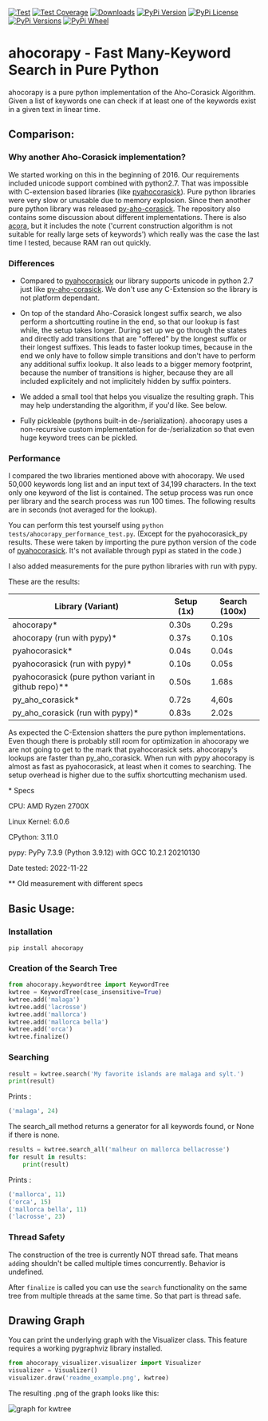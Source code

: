 [![Test](https://img.shields.io/github/actions/workflow/status/abusix/ahocorapy/pythontest.yml?branch=master)](https://github.com/abusix/ahocorapy/actions)
[![Test Coverage](https://img.shields.io/codecov/c/gh/abusix/ahocorapy/master)](https://codecov.io/gh/abusix/ahocorapy)
[![Downloads](https://pepy.tech/badge/ahocorapy)](https://pepy.tech/project/ahocorapy)
[![PyPi Version](https://img.shields.io/pypi/v/ahocorapy.svg)](https://pypi.python.org/pypi/ahocorapy)
[![PyPi License](https://img.shields.io/pypi/l/ahocorapy.svg)](https://pypi.python.org/pypi/ahocorapy)
[![PyPi Versions](https://img.shields.io/pypi/pyversions/ahocorapy.svg)](https://pypi.python.org/pypi/ahocorapy)
[![PyPi Wheel](https://img.shields.io/pypi/wheel/ahocorapy.svg)](https://pypi.python.org/pypi/ahocorapy)

# ahocorapy - Fast Many-Keyword Search in Pure Python

ahocorapy is a pure python implementation of the Aho-Corasick Algorithm.
Given a list of keywords one can check if at least one of the keywords exist in a given text in linear time.

## Comparison:

### Why another Aho-Corasick implementation?

We started working on this in the beginning of 2016. Our requirements included unicode support combined with python2.7. That
was impossible with C-extension based libraries (like [pyahocorasick](https://github.com/WojciechMula/pyahocorasick/)). Pure
python libraries were very slow or unusable due to memory explosion. Since then another pure python library was released
[py-aho-corasick](https://github.com/JanFan/py-aho-corasick). The repository also contains some discussion about different
implementations.
There is also [acora](https://github.com/scoder/acora), but it includes the note ('current construction algorithm is not
suitable for really large sets of keywords') which really was the case the last time I tested, because RAM ran out quickly.

### Differences

- Compared to [pyahocorasick](https://github.com/WojciechMula/pyahocorasick/) our library supports unicode in python 2.7 just like [py-aho-corasick](https://github.com/JanFan/py-aho-corasick).
  We don't use any C-Extension so the library is not platform dependant.

- On top of the standard Aho-Corasick longest suffix search, we also perform a shortcutting routine in the end, so
  that our lookup is fast while, the setup takes longer. During set up we go through the states and directly add transitions that are
  "offered" by the longest suffix or their longest suffixes. This leads to faster lookup times, because in the end we only have to
  follow simple transitions and don't have to perform any additional suffix lookup. It also leads to a bigger memory footprint,
  because the number of transitions is higher, because they are all included explicitely and not implicitely hidden by suffix pointers.

- We added a small tool that helps you visualize the resulting graph. This may help understanding the algorithm, if you'd like. See below.

- Fully pickleable (pythons built-in de-/serialization). ahocorapy uses a non-recursive custom implementation for de-/serialization so that even huge keyword trees can be pickled.

### Performance

I compared the two libraries mentioned above with ahocorapy. We used 50,000 keywords long list and an input text of 34,199 characters.
In the text only one keyword of the list is contained.
The setup process was run once per library and the search process was run 100 times. The following results are in seconds (not averaged for the lookup).

You can perform this test yourself using `python tests/ahocorapy_performance_test.py`. (Except for the pyahocorasick_py results. These were taken by importing the
pure python version of the code of [pyahocorasick](https://github.com/WojciechMula/pyahocorasick/). It's not available through pypi
as stated in the code.)

I also added measurements for the pure python libraries with run with pypy.

These are the results:

| Library (Variant)                                      | Setup (1x) | Search (100x) |
| ------------------------------------------------------ | ---------- | ------------- |
| ahocorapy\*                                            | 0.30s      | 0.29s         |
| ahocorapy (run with pypy)\*                            | 0.37s      | 0.10s         |
| pyahocorasick\*                                        | 0.04s      | 0.04s         |
| pyahocorasick (run with pypy)\*                        | 0.10s      | 0.05s         |
| pyahocorasick (pure python variant in github repo)\*\* | 0.50s      | 1.68s         |
| py_aho_corasick\*                                      | 0.72s      | 4,60s         |
| py_aho_corasick (run with pypy)\*                      | 0.83s      | 2.02s         |

As expected the C-Extension shatters the pure python implementations. Even though there is probably still room for optimization in
ahocorapy we are not going to get to the mark that pyahocorasick sets. ahocorapy's lookups are faster than py_aho_corasick.
When run with pypy ahocorapy is almost as fast as pyahocorasick, at least when it comes to
searching. The setup overhead is higher due to the suffix shortcutting mechanism used.

\* Specs
  
CPU: AMD Ryzen 2700X

Linux Kernel: 6.0.6

CPython: 3.11.0  

pypy: PyPy 7.3.9 (Python 3.9.12) with GCC 10.2.1 20210130

Date tested: 2022-11-22

\*\* Old measurement with different specs

## Basic Usage:

### Installation

```
pip install ahocorapy
```

### Creation of the Search Tree

```python
from ahocorapy.keywordtree import KeywordTree
kwtree = KeywordTree(case_insensitive=True)
kwtree.add('malaga')
kwtree.add('lacrosse')
kwtree.add('mallorca')
kwtree.add('mallorca bella')
kwtree.add('orca')
kwtree.finalize()
```

### Searching

```python
result = kwtree.search('My favorite islands are malaga and sylt.')
print(result)
```

Prints :

```python
('malaga', 24)
```

The search_all method returns a generator for all keywords found, or None if there is none.

```python
results = kwtree.search_all('malheur on mallorca bellacrosse')
for result in results:
    print(result)
```

Prints :

```python
('mallorca', 11)
('orca', 15)
('mallorca bella', 11)
('lacrosse', 23)
```

### Thread Safety

The construction of the tree is currently NOT thread safe. That means `add`ing shouldn't be called multiple times concurrently. Behavior is undefined.

After `finalize` is called you can use the `search` functionality on the same tree from multiple threads at the same time. So that part is thread safe.

## Drawing Graph

You can print the underlying graph with the Visualizer class.
This feature requires a working pygraphviz library installed.

```python
from ahocorapy_visualizer.visualizer import Visualizer
visualizer = Visualizer()
visualizer.draw('readme_example.png', kwtree)
```

The resulting .png of the graph looks like this:

![graph for kwtree](https://raw.githubusercontent.com/abusix/ahocorapy/master/img/readme_example.png "Keyword Tree")
